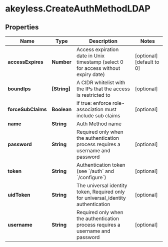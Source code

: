 # akeyless.CreateAuthMethodLDAP

## Properties

Name | Type | Description | Notes
------------ | ------------- | ------------- | -------------
**accessExpires** | **Number** | Access expiration date in Unix timestamp (select 0 for access without expiry date) | [optional] [default to 0]
**boundIps** | **[String]** | A CIDR whitelist with the IPs that the access is restricted to | [optional] 
**forceSubClaims** | **Boolean** | if true: enforce role-association must include sub claims | [optional] 
**name** | **String** | Auth Method name | 
**password** | **String** | Required only when the authentication process requires a username and password | [optional] 
**token** | **String** | Authentication token (see &#x60;/auth&#x60; and &#x60;/configure&#x60;) | [optional] 
**uidToken** | **String** | The universal identity token, Required only for universal_identity authentication | [optional] 
**username** | **String** | Required only when the authentication process requires a username and password | [optional] 


